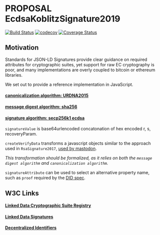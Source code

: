 # PROPOSAL EcdsaKoblitzSignature2019

[![Build Status](https://travis-ci.org/transmute-industries/PROPOSAL-EcdsaKoblitzSignature2019.svg?branch=master)](https://travis-ci.org/transmute-industries/PROPOSAL-EcdsaKoblitzSignature2019) [![codecov](https://codecov.io/gh/transmute-industries/PROPOSAL-EcdsaKoblitzSignature2019/branch/master/graph/badge.svg)](https://codecov.io/gh/transmute-industries/PROPOSAL-EcdsaKoblitzSignature2019) [![Coverage Status](https://coveralls.io/repos/github/transmute-industries/PROPOSAL-EcdsaKoblitzSignature2019/badge.svg?branch=master)](https://coveralls.io/github/transmute-industries/PROPOSAL-EcdsaKoblitzSignature2019?branch=master)

## Motivation

Standards for JSON-LD Signatures provide clear guidance on required attributes for cryptographic suites, yet support for raw EC cryptography is poor, and many implementations are overly coupled to bitcoin or ethereum libraries. 

We set out to provide a reference implementation in JavaScript.

#### [canonicalization algorithm: URDNA2015](https://github.com/digitalbazaar/jsonld.js/#canonize-normalize)

#### [message digest algorithm: sha256](https://nodejs.org/api/crypto.html#crypto_crypto_createhash_algorithm_options)

#### [signature algorithm: secp256k1 ecdsa](https://github.com/indutny/elliptic#ecdsa)

`signatureValue` is base64urlencoded concatonation of hex encoded r, s, recoveryParam.

`createVerifyData` transforms a javascript objects similar to the approach used in `RsaSignature2017`, [used by mastodon](https://github.com/tootsuite/mastodon/blob/cabdbb7f9c1df8007749d07a2e186bb3ad35f62b/app/lib/activitypub/linked_data_signature.rb#L19). 

_This transformation should be formalized, as it relies on both the `message digest algorithm` and `canonicalization algorithm`._

`signatureAttribute` can be used to select an alternative property name, such as `proof` required by the [DID spec](https://w3c-ccg.github.io/did-spec/#proof-optional).


## W3C Links

#### [Linked Data Cryptographic Suite Registry](https://w3c-ccg.github.io/ld-cryptosuite-registry)

#### [Linked Data Signatures](https://w3c-dvcg.github.io/ld-signatures)

#### [Decentralized Identifiers](https://w3c-ccg.github.io/did-spec/)